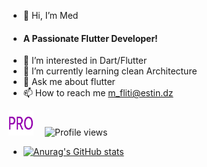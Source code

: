 - 👋 Hi, I’m Med
- #### A Passionate Flutter Developer!
- 👀 I’m interested in Dart/Flutter
- 🌱 I’m currently learning clean Architecture
- 💬 Ask me about flutter   
- 📫 How to reach me m_fliti@estin.dz

<a href='https://github.com/pricing'><img src='https://raw.githubusercontent.com/acervenky/animated-github-badges/master/assets/pro.gif' width='40' height='40'></a>  ![Profile views](https://gpvc.arturio.dev/j)  

- [![Anurag's GitHub stats](https://github-readme-stats.vercel.app/api?username=Mohammed)](https://github.com/anuraghazra/github-readme-stats)


